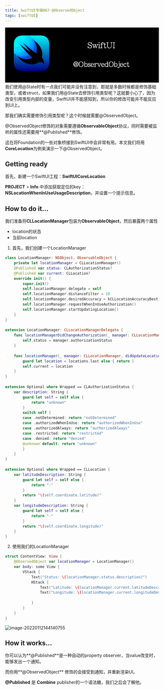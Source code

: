 ```yaml
---
title: SwiftUI专辑067-@ObservedObject
tags: [swiftUI]
---
```

![headerimg](./Header.png)
我们使用@State时有一点我们可能并没有注意到，那就是多数时候都是修饰基础类型，或者struct，如果我们用@State去修饰引用类型呢？这就要小心了，因为改变引用类型内部的变量，SwiftUI并不能感知到，所以你的修改可能并不能反应到UI上。

那我们确实需要修饰引用类型呢？这个时候就需要@ObservedObject。

@ObservedObject修饰的对象需要遵循**ObservableObject**协议，同时需要被监听的属性还需要用**@Published**修饰。

这在将Foundation的一些对象桥接到SwiftUI中会非常有用。本文我们将用**CoreLocation**为例来演示一下@ObservedObject。
<!--truncate-->
## Getting ready

首先，新建一个SwiftUI工程：**SwiftUICoreLocation**

**PROJECT** > **Info** 中添加获取定位的key：**NSLocationWhenInUseUsageDescription**，并设置一个提示信息。

## How to do it…

我们准备将**CLLocationManager**包装为**ObservableObject**，然后暴露两个属性

- location的状态
- 当前location

1. 首先，我们创建一个LocationManager
```swift
class LocationManager: NSObject, ObservableObject {
    private let locationManager = CLLocationManager()
    @Published var status: CLAuthorizationStatus?
    @Published var current: CLLocation?
    override init() {
        super.init()
        self.locationManager.delegate = self
        self.locationManager.distanceFilter = 10
        self.locationManager.desiredAccuracy = kCLLocationAccuracyBest
        self.locationManager.requestWhenInUseAuthorization()
        self.locationManager.startUpdatingLocation()
    }
}

extension LocationManager: CLLocationManagerDelegate {
    func locationManagerDidChangeAuthorization(_ manager: CLLocationManager) {
        self.status = manager.authorizationStatus
    }
    
    func locationManager(_ manager: CLLocationManager, didUpdateLocations locations: [CLLocation]) {
        guard let location = locations.last else { return }
        self.current = location
    }
}

extension Optional where Wrapped == CLAuthorizationStatus {
    var description: String {
        guard let self = self else {
            return "unknown"
        }
        switch self {
        case .notDetermined: return "notDetermined"
        case .authorizedWhenInUse: return "authorizedWhenInUse"
        case .authorizedAlways: return "authorizedAlways"
        case .restricted: return "restricted"
        case .denied: return "denied"
        @unknown default: return "unknown"
        }
    }
}

extension Optional where Wrapped == CLLocation {
    var latitudeDescription: String {
        guard let self = self else {
            return "-"
        }
        return "\(self.coordinate.latitude)"
    }
    var longitudeDescription: String {
        guard let self = self else {
            return "-"
        }
        return "\(self.coordinate.longitude)"
    }
}
```

2. 使用我们的LocationManager
```swift
struct ContentView: View {
    @ObservedObject var locationManager = LocationManager()
    var body: some View {
        VStack {
            Text("Status: \(locationManager.status.description)")
            HStack {
                Text("Latitude: \(locationManager.current.latitudeDescription)")
                Text("Longitude: \(locationManager.current.longitudeDescription)")

            }
        }
    }
}
```

![image-20220112144140755](https://tva1.sinaimg.cn/large/008i3skNgy1gyavuq6giyj30c40omaad.jpg)

## How it works…

你可以认为**@Published**是一种自动的property observer，当value改变时，能够发出一个通知。

而你用**@ObservedObject** 修饰的会接受到通知，并重新渲染UI。

**@Published** 是 **Combine** publisher的一个语法糖，我们之后会了解他。

